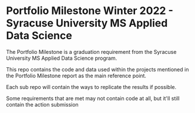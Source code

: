 # Portfolio Milestone Winter 2022 - Syracuse University MS Applied Data Science
The Portfolio Milestone is a graduation requirement from the Syracuse University MS Applied Data Science program.

This repo contains the code and data used within the projects mentioned in the Portfolio Milestone report as the main reference point.


Each sub repo will contain the ways to replicate the results if possible.


Some requirements that are met may not contain code at all, but it'll still contain the action submission
